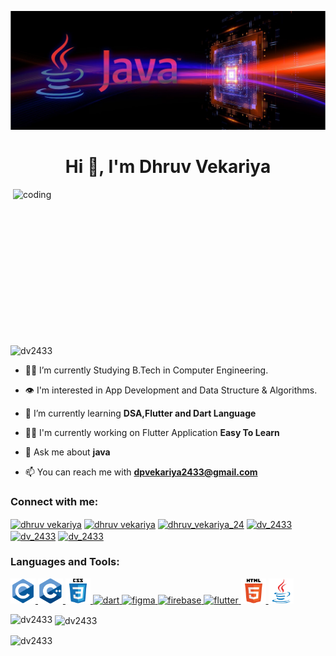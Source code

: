 ![logo](https://github.com/dv2433/dv2433/blob/main/2.jpg)
<h1 align="center">Hi 👋, I'm Dhruv Vekariya</h1>

<img align="right" alt="coding" width="500" height="250" src="https://miro.medium.com/max/1400/1*lhOax3cZATGZwEhG0uTYRA.gif">

<p align="left"> <img src="https://komarev.com/ghpvc/?username=dv2433&label=Profile%20views&color=0e75b6&style=flat" alt="dv2433" /> </p>

- 🧑‍🎓 I’m currently Studying B.Tech in Computer Engineering. 

- 👁️ I'm interested in App Development and Data Structure & Algorithms.

- 📖 I’m currently learning **DSA,Flutter and Dart Language**

- 🧑‍💻 I'm currently working on Flutter Application **Easy To Learn**

- 💬 Ask me about **java**

- 📫 You can reach me with **dpvekariya2433@gmail.com**

<h3 align="left">Connect with me:</h3>
<p align="left">
<a href="https://www.linkedin.com/in/dhruv-vekariya-a08636263/" target="blank"><img align="center" src="https://raw.githubusercontent.com/rahuldkjain/github-profile-readme-generator/master/src/images/icons/Social/linked-in-alt.svg" alt="dhruv vekariya" height="30" width="40" /></a>
<a href="https://fb.com/dhruv vekariya" target="blank"><img align="center" src="https://raw.githubusercontent.com/rahuldkjain/github-profile-readme-generator/master/src/images/icons/Social/facebook.svg" alt="dhruv vekariya" height="30" width="40" /></a>
<a href="https://instagram.com/dhruv_vekariya_24" target="blank"><img align="center" src="https://raw.githubusercontent.com/rahuldkjain/github-profile-readme-generator/master/src/images/icons/Social/instagram.svg" alt="dhruv_vekariya_24" height="30" width="40" /></a>
<a href="https://www.codechef.com/users/dv_2433" target="blank"><img align="center" src="https://cdn.jsdelivr.net/npm/simple-icons@3.1.0/icons/codechef.svg" alt="dv_2433" height="30" width="40" /></a>
<a href="https://www.hackerrank.com/dv_2433" target="blank"><img align="center" src="https://raw.githubusercontent.com/rahuldkjain/github-profile-readme-generator/master/src/images/icons/Social/hackerrank.svg" alt="dv_2433" height="30" width="40" /></a>
<a href="https://www.leetcode.com/dv_2433" target="blank"><img align="center" src="https://raw.githubusercontent.com/rahuldkjain/github-profile-readme-generator/master/src/images/icons/Social/leet-code.svg" alt="dv_2433" height="30" width="40" /></a>
</p>

<h3 align="left">Languages and Tools:</h3>
<p align="left"> <a href="https://www.cprogramming.com/" target="_blank" rel="noreferrer"> <img src="https://raw.githubusercontent.com/devicons/devicon/master/icons/c/c-original.svg" alt="c" width="40" height="40"/> </a> <a href="https://www.w3schools.com/cpp/" target="_blank" rel="noreferrer"> <img src="https://raw.githubusercontent.com/devicons/devicon/master/icons/cplusplus/cplusplus-original.svg" alt="cplusplus" width="40" height="40"/> </a> <a href="https://www.w3schools.com/css/" target="_blank" rel="noreferrer"> <img src="https://raw.githubusercontent.com/devicons/devicon/master/icons/css3/css3-original-wordmark.svg" alt="css3" width="40" height="40"/> </a> <a href="https://dart.dev" target="_blank" rel="noreferrer"> <img src="https://www.vectorlogo.zone/logos/dartlang/dartlang-icon.svg" alt="dart" width="40" height="40"/> </a> <a href="https://www.figma.com/" target="_blank" rel="noreferrer"> <img src="https://www.vectorlogo.zone/logos/figma/figma-icon.svg" alt="figma" width="40" height="40"/> </a> <a href="https://firebase.google.com/" target="_blank" rel="noreferrer"> <img src="https://www.vectorlogo.zone/logos/firebase/firebase-icon.svg" alt="firebase" width="40" height="40"/> </a> <a href="https://flutter.dev" target="_blank" rel="noreferrer"> <img src="https://www.vectorlogo.zone/logos/flutterio/flutterio-icon.svg" alt="flutter" width="40" height="40"/> </a> <a href="https://www.w3.org/html/" target="_blank" rel="noreferrer"> <img src="https://raw.githubusercontent.com/devicons/devicon/master/icons/html5/html5-original-wordmark.svg" alt="html5" width="40" height="40"/> </a> <a href="https://www.java.com" target="_blank" rel="noreferrer"> <img src="https://raw.githubusercontent.com/devicons/devicon/master/icons/java/java-original.svg" alt="java" width="40" height="40"/> </a> </p>

<p><img align="left" src="https://github-readme-stats.vercel.app/api/top-langs?username=dv2433&show_icons=true&locale=en&layout=compact" alt="dv2433" /></p>

<p>&nbsp;<img align="center" src="https://github-readme-stats.vercel.app/api?username=dv2433&show_icons=true&locale=en" alt="dv2433" /></p>

<p><img align="center" src="https://github-readme-streak-stats.herokuapp.com/?user=dv2433&" alt="dv2433" /></p>
